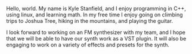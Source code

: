 Hello, world. My name is Kyle Stanfield, and I enjoy programming in C++, using linux, and learning math. In my free time I enjoy going on climbing trips to Joshua Tree, hiking in the mountains, and playing the guitar.

I look forward to working on an FM synthesizer with my team, and I hope that we will be able to have our synth work as a VST plugin. It will also be engaging to work on a variety of effects and presets for the synth.
